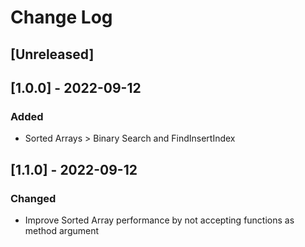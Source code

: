 # Change Log

## [Unreleased]

## [1.0.0] - 2022-09-12
### Added
- Sorted Arrays > Binary Search and FindInsertIndex

## [1.1.0] - 2022-09-12
### Changed
- Improve Sorted Array performance by not accepting functions as method argument